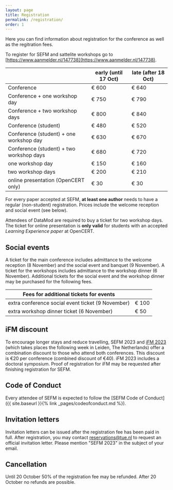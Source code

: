 ```yaml
---
layout: page
title: Registration
permalink: /registration/
order: 1
---
```


Here you can find information about registration for the conference as well as the regitration fees.

To register for SEFM and sattelite workshops go to [https://www.aanmelder.nl/147738](https://www.aanmelder.nl/147738).

|                                          | early (until 17 Oct) | late (after 18 Oct) |
| ---------------------------------------- | -------------------- | ------------------- |
| Conference                               |  € 600               |  € 640              |
| Conference + one workshop day            |  € 750               |  € 790              |
| Conference + two workshop days           |  € 800               |  € 840              |
| Conference (student)                     |  € 480               |  € 520              |
| Conference (student) + one workshop day  |  € 630               |  € 670              |
| Conference (student) + two workshop days |  € 680               |  € 720              |
| one workshop day                         |  € 150               |  € 160              |
| two workshop days                        |  € 200               |  € 210              |
| online presentation (OpenCERT only)      |  € 30                |  € 30               |

For every paper accepted at SEFM, **at least one author** needs to have a regular (non-student) registration. Prices include the welcome reception and social event (see below).

Attendees of DataMod are required to buy a ticket for two workshop days. The ticket for online presentation is **only valid** for students with an accepted *Learning Experience paper* at OpenCERT.

## Social events
A ticket for the main conference includes admittance to the welcome reception (8 November) and the social event and banquet (9 November). A ticket for the workshops includes admittance to the workshop dinner (6 November). Additional tickets for the social event and the workshop dinner may be purchased for the following fees.

| Fees for additional tickets for events             |                      |
| -------------------------------------------------- | -------------------- |
| extra conference social event ticket (9 November)  |  € 100               |
| extra workshop dinner ticket (6 November)          |  € 50                |

## iFM discount
To encourage longer stays and reduce travelling, SEFM 2023 and [iFM 2023](https://liacs.leidenuniv.nl/~bonsanguemm/ifm23/index.html) (which takes places the following week in Leiden, The Netherlands) offer a combination discount to those who attend both conferences. This discount is €20 per conference (combined discount of €40). iFM 2023 includes a doctoral symposium. Proof of registration for iFM may be requested after finishing registration for SEFM.

## Code of Conduct
Every attendee of SEFM is expected to follow the [SEFM Code of Conduct]({{ site.baseurl }}{% link _pages/codeofconduct.md %}).

## Invitation letters
Invitation letters can be issued after the registration fee has been paid in full. After registration, you may contact [reservations@tue.nl](mailto:reservations@tue.nl?subject=SEFM%202023:%20requesting%20invitation%20letter) to request an official invitation letter. Please mention "SEFM 2023" in the subject of your email.

## Cancellation
Until 20 October 50% of the registration fee may be refunded. After 20 October no refunds are possible.